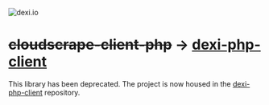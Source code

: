 
![dexi.io](https://dexi.io/images/dexi-green-blue.svg "dexi.io")
# ~~cloudscrape-client-php~~ -> [dexi-php-client](https://github.com/dexiio/dexi-php-client)
This library has been deprecated. The project is now housed in the [dexi-php-client](https://github.com/dexiio/dexi-php-client) repository.
